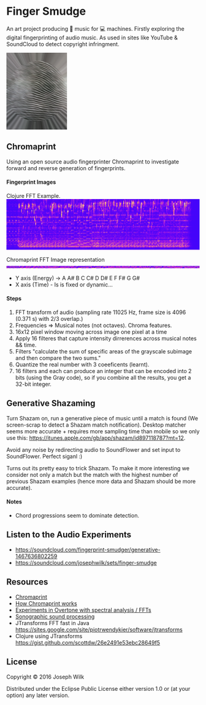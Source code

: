 # Finger Smudge

An art project producing :musical_score: music for :computer: machines. 
Firstly exploring the digital fingerprinting of audio music. As used in sites like YouTube & SoundCloud to detect copyright infringment.

![Finger smudged](https://raw.githubusercontent.com/josephwilk/finger-smudge/master/resources/finger-smudge.png)

## Chromaprint

Using an open source audio fingerprinter Chromaprint to investigate forward and reverse generation of fingerprints. 

#### Fingerprint Images

Clojure FFT Example.
![Example spectro](https://raw.githubusercontent.com/josephwilk/finger-smudge/master/resources/spectro2.png)

Chromaprint FFT Image representation
![Chroma FFT Internal Image](https://raw.githubusercontent.com/josephwilk/finger-smudge/master/resources/chroma_fft_image.png)

* Y axis (Energy) -> A A# B C C# D D# E F F# G G#
* X axis (Time) - Is is fixed or dynamic...

#### Steps

1. FFT transform of audio (sampling rate 11025 Hz, frame size is 4096 (0.371 s) with 2/3 overlap.)
2. Frequencies => Musical notes (not octaves). Chroma features.
3. 16x12 pixel window moving across image one pixel at a time
4. Apply 16 filteres that capture intensity dirrerences across musical notes && time.
5. Filters "calculate the sum of specific areas of the grayscale subimage and then compare the two sums."
6. Quantize the real number with 3 coeeficents (learnt).
7. 16 filters and each can produce an integer that can be encoded into 2 bits (using the Gray code), so if you combine all the results, you get a 32-bit integer.

## Generative Shazaming 

Turn Shazam on, run a generative piece of music until a match is found (We screen-scrap to detect a Shazam match notification). Desktop matcher seems more accurate + requires more sampling time than mobile so we only use this: https://itunes.apple.com/gb/app/shazam/id897118787?mt=12. 

Avoid any noise by redirecting audio to SoundFlower and set input to SoundFlower. Perfect siganl :)

Turns out its pretty easy to trick Shazam. To make it more interesting we consider not only a match but the match with the highest number of previous Shazam examples (hence more data and Shazam should be more accurate).

#### Notes

* Chord progressions seem to dominate detection.

## Listen to the Audio Experiments

* https://soundcloud.com/fingerprint-smudger/generative-1467636802259
* https://soundcloud.com/josephwilk/sets/finger-smudge

## Resources

* [Chromaprint](https://bitbucket.org/acoustid/chromaprint)
* [How Chromaprint works](https://oxygene.sk/2011/01/how-does-chromaprint-work/)
* [Experiments in Overtone with spectral analysis / FFTs](https://github.com/mikera/spectral)
* [Sonographic sound processing](http://designingsound.org/2013/04/sonographic-sound-processing/)
* JTransforms FFT fast in Java https://sites.google.com/site/piotrwendykier/software/jtransforms
* Clojure using JTransforms https://gist.github.com/scottdw/26e2491e53ebc28649f5

## License

Copyright © 2016 Joseph Wilk

Distributed under the Eclipse Public License either version 1.0 or (at
your option) any later version.
